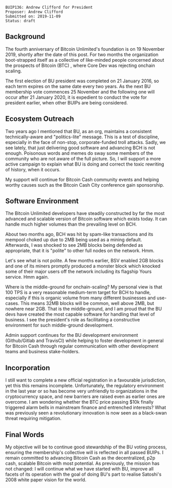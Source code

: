     BUIP136: Andrew Clifford for President
    Proposer: Andrew Clifford
    Submitted on: 2019-11-09
    Status: draft

Background
----------

The fourth anniversary of Bitcoin Unlimited's foundation is on 19
November 2019, shortly after the date of this post. For two months the
organization boot-strapped itself as a collective of like-minded people
concerned about the prospects of Bitcoin (BTC) , where Core Dev was
rejecting onchain scaling.

The first election of BU president was completed on 21 January 2016, so
each term expires on the same date every two years. As the next BU
membership vote commences 25 November and the following one will occur
after 21 January 2020, it is expedient to conduct the vote for president
earlier, when other BUIPs are being considered.

Ecosystem Outreach
------------------

Two years ago I mentioned that BU, as an org, maintains a consistent
technically-aware and "politics-lite" message. This is a test of
discipline, especially in the face of non-stop, corporate-funded troll
attacks. Sadly, we see lately, that just delivering good software and
advancing BCH is not enough. Poisonous words and memes do sway some
members of the community who are not aware of the full picture. So, I
will support a more active campaign to explain what BU is doing and
correct the toxic rewriting of history, when it occurs.

My support will continue for Bitcoin Cash community events and helping
worthy causes such as the Bitcoin Cash City conference gain sponsorship.

Software Environment
--------------------

The Bitcoin Unlimited developers have steadily constructed by far the
most advanced and scalable version of Bitcoin software which exists
today. It can handle much higher volumes than the prevailing level on
BCH.

About two months ago, BCH was hit by spam-like transactions and its
mempool choked up due to 2MB being used as a mining default. Afterwards,
I was shocked to see 2MB blocks being defended as appropriate, that it
is "polite" to other full nodes on the network. Hmm.

Let's see what is not polite. A few months earlier, BSV enabled 2GB
blocks and one of its miners promptly produced a monster block which
knocked some of their major users off the network including its flagship
Yours service. Hmm again.

Where is the middle-ground for onchain-scaling? My personal view is that
100 TPS is a very reasonable medium-term target for BCH to handle,
especially if this is organic volume from many different businesses and
use-cases. This means 32MB blocks will be common, well above 2MB, but
nowhere near 2GB. That is the middle-ground, and I am proud that the BU
devs have created the most capable software for handling that level of
business. I see the president's role as facilitating a constructive
environment for such middle-ground development.

Admin support continues for the BU development environment
(Github/Gitlab and TravisCI) while helping to foster development in
general for Bitcoin Cash through regular communication with other
development teams and business stake-holders.

Incorporation
-------------

I still want to complete a new official registration in a favourable
jurisdiction, yet this this remains incomplete. Unfortunately, the
regulatory environment in the last year or so has become very unfriendly
to organizations in the cryptocurrency space, and new barriers are
raised even as earlier ones are overcome. I am wondering whether the BTC
price passing $10k finally triggered alarm bells in mainstream finance
and entrenched interests? What was previously seen a revolutionary
innovation is now seen as a black-swan threat requiring mitigation.

Final Words
-----------

My objective will be to continue good stewardship of the BU voting
process, ensuring the membership's collective will is reflected in all
passed BUIPs. I remain committed to advancing Bitcoin Cash as the
decentralized, p2p cash, scalable Bitcoin with most potential. As
previously, the mission has not changed: I will continue what we have
started with BU, improve all facets of its operation with the goal of
doing BU's part to realise Satoshi's 2008 white paper vision for the
world.
